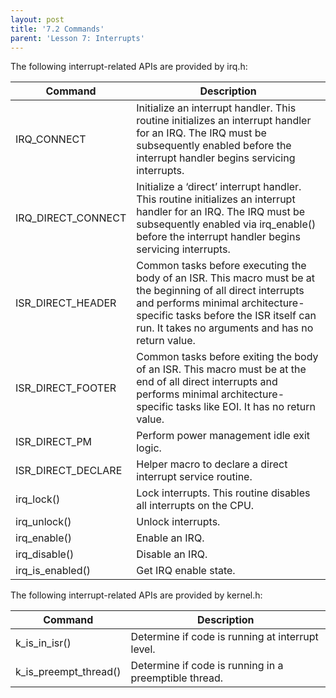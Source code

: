 ```yaml
---
layout: post
title: '7.2 Commands'
parent: 'Lesson 7: Interrupts'
---
```


The following interrupt-related APIs are provided by irq.h:

| Command | Description |
| --- | --- |
| IRQ_CONNECT | Initialize an interrupt handler. This routine initializes an interrupt handler for an IRQ. The IRQ must be subsequently enabled before the interrupt handler begins servicing interrupts. |
| IRQ_DIRECT_CONNECT | Initialize a ‘direct’ interrupt handler. This routine initializes an interrupt handler for an IRQ. The IRQ must be subsequently enabled via irq_enable() before the interrupt handler begins servicing interrupts. |
| ISR_DIRECT_HEADER |     Common tasks before executing the body of an ISR. This macro must be at the beginning of all direct interrupts and performs minimal architecture-specific tasks before the ISR itself can run. It takes no arguments and has no return value.|
| ISR_DIRECT_FOOTER | Common tasks before exiting the body of an ISR. This macro must be at the end of all direct interrupts and performs minimal architecture-specific tasks like EOI. It has no return value. |
| ISR_DIRECT_PM | Perform power management idle exit logic. |
| ISR_DIRECT_DECLARE | Helper macro to declare a direct interrupt service routine.  |
| irq_lock() | Lock interrupts. This routine disables all interrupts on the CPU.  |
| irq_unlock() | Unlock interrupts.  |
| irq_enable() | Enable an IRQ. |
| irq_disable() | Disable an IRQ. |
| irq_is_enabled() | Get IRQ enable state. |


The following interrupt-related APIs are provided by kernel.h:

| Command | Description |
| --- | --- |
| k_is_in_isr() | Determine if code is running at interrupt level. |
| k_is_preempt_thread() | Determine if code is running in a preemptible thread. |

